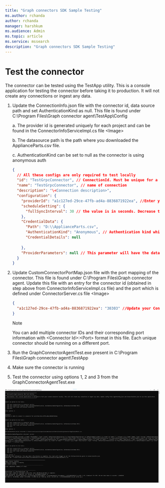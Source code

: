 ```yaml
---
title: "Graph connectors SDK Sample Testing"
ms.author: rchanda
author: rchanda
manager: harshkum
ms.audience: Admin
ms.topic: article
ms.service: mssearch
description: "Graph connectors SDK Sample Testing"
---
```


# Test the connector

The connector can be tested using the TestApp utility. This is a console application for testing the connector before taking it to production. It will not create any connections or ingest any data.

1. Update the ConnectionInfo.json file with the connector id, data source path and set AuthenticationKind as null. This file is found under C:\Program Files\Graph connector agent\TestApp\Config

    a. The provider id is generated uniquely for each project and can be found in the ConnectorInfoServiceImpl.cs file
    \<Image>

    b. The datasource path is the path where you downloaded the ApplianceParts.csv file.

    c. AuthenticationKind can be set to null as the connector is using anonymous auth

    ```json
    {
      // All these configs are only required to test locally
      "id": "TestGrpcConnector", // ConnectionId. Must be unique for a tenant. Change this for each crawlTest
      "name": "TestGrpcConnector", // name of connection
      "description": "\<Connection description>",
      "configuration": {
        "providerId": "a1c127ed-29ce-47fb-ad4a-8836871922ea", //Enter your ConnectorUniqueId
        "scheduleSetting": {
          "fullSyncInterval": 30 // the value is in seconds. Decrease this to run consecutive tests on the same connectionId
        },
        "CredentialData": {
          "Path": "D:\\ApplianceParts.csv",
          "AuthenticationKind": "Anonymous", // Authentication kind which connector supports eg: basic, windows, anonymous
          "CredentialDetails": null
    
        },
        "ProviderParameters": null // This parameter will have the data/configuration given during connection creation time. Will be present in JSON serialized format
      }
    }

    ```

2. Update CustomConnectorPortMap.json file with the port mapping of the connector. This file is found under C:\Program Files\Graph connector agent. Update this file with an entry for the connector id (obtained in step above from ConnectorInfoServiceImpl.cs file) and the port which is defined under ConnectorServer.cs file
\<Image>

    ```json
    {
      "a1c127ed-29ce-47fb-ad4a-8836871922ea": "30303" //Update your ConnectorUniqueId and Port information
    }

    ```

    >[!Note]
    >You can add multiple connector IDs and their corresponding port information with \<Connector Id>:\<Port> format in this file. Each unique connector should be running on a different port.

3. Run the GraphConnectorAgentTest.exe present in C:\Program Files\Graph connector agent\TestApp

4. Make sure the connector is running

5. Test the connector using options 1, 2 and 3 from the GraphConnectorAgentTest.exe

![Test using test app](media/connectors-sdk/test.png)
